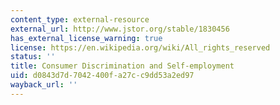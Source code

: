 ```yaml
---
content_type: external-resource
external_url: http://www.jstor.org/stable/1830456
has_external_license_warning: true
license: https://en.wikipedia.org/wiki/All_rights_reserved
status: ''
title: Consumer Discrimination and Self-employment
uid: d0843d7d-7042-400f-a27c-c9dd53a2ed97
wayback_url: ''
---
```

